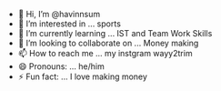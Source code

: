 - 👋 Hi, I’m @havinnsum
- 👀 I’m interested in ... sports
- 🌱 I’m currently learning ... IST and Team Work Skills
- 💞️ I’m looking to collaborate on ... Money making  
- 📫 How to reach me ... my instgram wayy2trim
- 😄 Pronouns: ... he/him
- ⚡ Fun fact: ... I love making money

<!---
havinnsum/havinnsum is a ✨ special ✨ repository because its `README.md` (this file) appears on your GitHub profile.
You can click the Preview link to take a look at your changes.
--->
